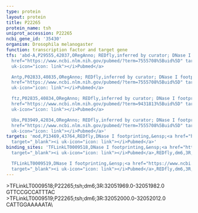 ```yaml
---
type: protein
layout: protein
title: P22265
protein_name: tsh
uniprot_accession: P22265
ncbi_gene_id: '35430'
organism: Drosophila melanogaster
function: transcription factor and target gene
tfs: 'abd-A,P29555,42037,ORegAnno; REDfly,inferred by curator; DNase I footprinting,&ensp;<a
  href="https://www.ncbi.nlm.nih.gov/pubmed/?term=7555708%5Buid%5D" target="_blank"><i
  uk-icon="icon: link"></i>Pubmed</a>

  Antp,P02833,40835,ORegAnno; REDfly,inferred by curator; DNase I footprinting,&ensp;<a
  href="https://www.ncbi.nlm.nih.gov/pubmed/?term=7555708%5Buid%5D" target="_blank"><i
  uk-icon="icon: link"></i>Pubmed</a>

  ftz,P02835,40834,ORegAnno; REDfly,inferred by curator; DNase I footprinting,&ensp;<a
  href="https://www.ncbi.nlm.nih.gov/pubmed/?term=9431813%5Buid%5D" target="_blank"><i
  uk-icon="icon: link"></i>Pubmed</a>

  Ubx,P83949,42034,ORegAnno; REDfly,inferred by curator; DNase I footprinting,&ensp;<a
  href="https://www.ncbi.nlm.nih.gov/pubmed/?term=7555708%5Buid%5D" target="_blank"><i
  uk-icon="icon: link"></i>Pubmed</a>'
targets: 'mod,P13469,43764,REDfly,DNase I footprinting,&ensp;<a href="https://www.ncbi.nlm.nih.gov/pubmed/?term=8951796%5Buid%5D"
  target="_blank"><i uk-icon="icon: link"></i>Pubmed</a>'
binding_sites: 'TFLinkLT0009518,DNase I footprinting,&ensp;<a href="https://www.ncbi.nlm.nih.gov/pubmed/?term=8951796%5Buid%5D"
  target="_blank"><i uk-icon="icon: link"></i>Pubmed</a>,REDfly,dm6,3R,32051969,32051982,-

  TFLinkLT0009519,DNase I footprinting,&ensp;<a href="https://www.ncbi.nlm.nih.gov/pubmed/?term=8951796%5Buid%5D"
  target="_blank"><i uk-icon="icon: link"></i>Pubmed</a>,REDfly,dm6,3R,32052000,32052012,-'
---
```

\>TFLinkLT0009518;P22265;tsh;dm6;3R:32051969.0-32051982.0\GTTCCGCCATTTAC\\>TFLinkLT0009519;P22265;tsh;dm6;3R:32052000.0-32052012.0\CATTGGAAAAATA\